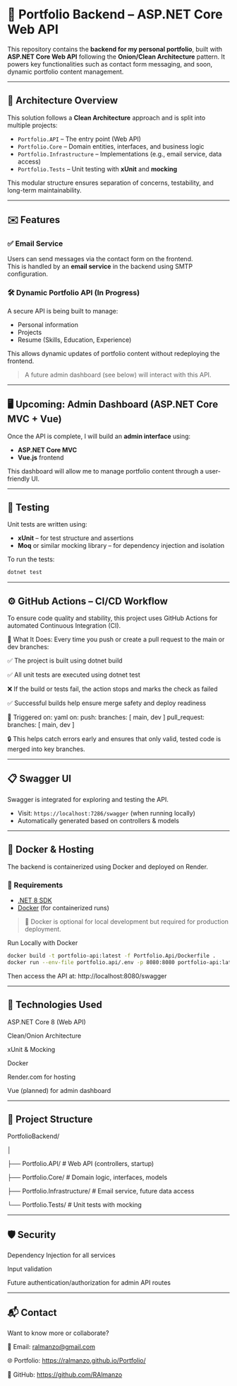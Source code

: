 # 💼 Portfolio Backend – ASP.NET Core Web API

This repository contains the **backend for my personal portfolio**, built with **ASP.NET Core Web API** following the **Onion/Clean Architecture** pattern. It powers key functionalities such as contact form messaging, and soon, dynamic portfolio content management.

---

## 🧱 Architecture Overview

This solution follows a **Clean Architecture** approach and is split into multiple projects:

- `Portfolio.API` – The entry point (Web API)  
- `Portfolio.Core` – Domain entities, interfaces, and business logic  
- `Portfolio.Infrastructure` – Implementations (e.g., email service, data access)  
- `Portfolio.Tests` – Unit testing with **xUnit** and **mocking**

This modular structure ensures separation of concerns, testability, and long-term maintainability.

---

## ✉️ Features

### ✅ Email Service
Users can send messages via the contact form on the frontend.  
This is handled by an **email service** in the backend using SMTP configuration.

### 🛠️ Dynamic Portfolio API (In Progress)
A secure API is being built to manage:

- Personal information  
- Projects  
- Resume (Skills, Education, Experience)

This allows dynamic updates of portfolio content without redeploying the frontend.

> A future admin dashboard (see below) will interact with this API.

---

## 🖥️ Upcoming: Admin Dashboard (ASP.NET Core MVC + Vue)

Once the API is complete, I will build an **admin interface** using:

- **ASP.NET Core MVC**  
- **Vue.js** frontend

This dashboard will allow me to manage portfolio content through a user-friendly UI.

---

## 🧪 Testing

Unit tests are written using:

- **xUnit** – for test structure and assertions  
- **Moq** or similar mocking library – for dependency injection and isolation

To run the tests:

```bash
dotnet test
```
---

## ⚙️ GitHub Actions – CI/CD Workflow
To ensure code quality and stability, this project uses GitHub Actions for automated Continuous Integration (CI).

🧪 What It Does:
Every time you push or create a pull request to the main or dev branches:

✅ The project is built using dotnet build

✅ All unit tests are executed using dotnet test

❌ If the build or tests fail, the action stops and marks the check as failed

✅ Successful builds help ensure merge safety and deploy readiness

🔁 Triggered on:
yaml
on:
  push:
    branches: [ main, dev ]
  pull_request:
    branches: [ main, dev ]
    
🔒 This helps catch errors early and ensures that only valid, tested code is merged into key branches.

---

## 📋 Swagger UI
Swagger is integrated for exploring and testing the API.

- Visit: `https://localhost:7286/swagger` (when running locally)
- Automatically generated based on controllers & models

---

## 🐳 Docker & Hosting

The backend is containerized using Docker and deployed on Render.

### 🧰 Requirements

- [.NET 8 SDK](https://dotnet.microsoft.com/download)
- [Docker](https://docs.docker.com/get-docker/) (for containerized runs)

> 📌 Docker is optional for local development but required for production deployment.

Run Locally with Docker
```bash
docker build -t portfolio-api:latest -f Portfolio.Api/Dockerfile .
docker run --env-file portfolio.api/.env -p 8080:8080 portfolio-api:latest
```
Then access the API at:
http://localhost:8080/swagger

---

## 🚀 Technologies Used
ASP.NET Core 8 (Web API)

Clean/Onion Architecture

xUnit & Mocking

Docker

Render.com for hosting

Vue (planned) for admin dashboard

---

## 📂 Project Structure

PortfolioBackend/

│

├── Portfolio.API/              # Web API (controllers, startup)

├── Portfolio.Core/             # Domain logic, interfaces, models

├── Portfolio.Infrastructure/   # Email service, future data access

└── Portfolio.Tests/            # Unit tests with mocking

---

## 🛡️ Security

Dependency Injection for all services

Input validation

Future authentication/authorization for admin API routes

---

## 📬 Contact
Want to know more or collaborate?

📧 Email: ralmanzo@gmail.com

🌐 Portfolio: https://ralmanzo.github.io/Portfolio/

🐙 GitHub: https://github.com/RAlmanzo
